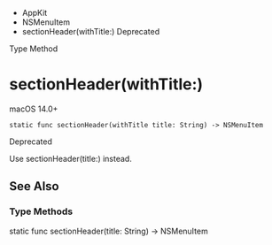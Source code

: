 

- AppKit
- NSMenuItem
-  sectionHeader(withTitle:) Deprecated

Type Method

# sectionHeader(withTitle:)

macOS 14.0+

``` source
static func sectionHeader(withTitle title: String) -> NSMenuItem
```

Deprecated

Use sectionHeader(title:) instead.

## See Also

### Type Methods

static func sectionHeader(title: String) -> NSMenuItem

